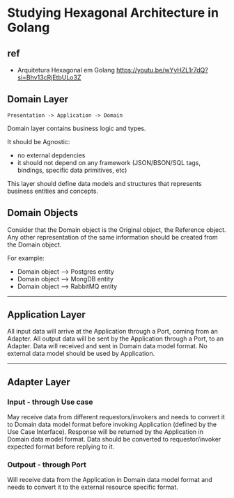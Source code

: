 # Studying Hexagonal Architecture in Golang

## ref

  - Arquitetura Hexagonal em Golang
    <https://youtu.be/wYyHZL1r7dQ?si=Bhv13cRjEtbULo3Z>


## Domain Layer

`Presentation -> Application -> Domain`

Domain layer contains business logic and types.

It should be Agnostic:
  - no external depdencies
  - it should not depend on any framework (JSON/BSON/SQL tags, bindings, specific data primitives, etc)

This layer should define data models and structures that represents business entities and concepts.


## Domain Objects

Consider that the Domain object is the Original object, the Reference object.
Any other representation of the same information should be created from the Domain object.

For example: 
  - Domain object --> Postgres entity
  - Domain object --> MongDB entity
  - Domain object --> RabbitMQ entity


--------------------

## Application Layer

All input data will arrive at the Application through a Port, coming from an Adapter.
All output data will be sent by the Application through a Port, to an Adapter.
Data will received and sent in Domain data model format.
No external data model should be used by Application.


--------------------

## Adapter Layer

### Input - through Use case

May receive data from different requestors/invokers and needs to convert it to Domain data model format before invoking Application (defined by the Use Case Interface).
Response will be returned by the Application in Domain data model format. Data should be converted to requestor/invoker expected format before replying to it.


### Outpout - through Port

Will receive data from the Application in Domain data model format and needs to convert it to the external resource specific format.

